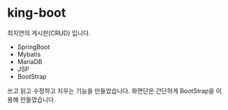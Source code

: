 # king-boot

최지연의 게시판(CRUD) 입니다.

- SpringBoot
- Mybatis
- MariaDB
- JSP
- BootStrap

쓰고 읽고 수정하고 지우는 기능을 만들었습니다.
화면단은 간단하게 BootStrap을 이용해 만들었습니다.
